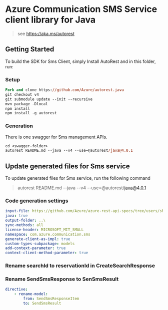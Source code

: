 # Azure Communication SMS Service client library for Java

> see https://aka.ms/autorest
## Getting Started

To build the SDK for Sms Client, simply Install AutoRest and in this folder, run:

### Setup
```ps
Fork and clone https://github.com/Azure/autorest.java
git checkout v4
git submodule update --init --recursive
mvn package -Dlocal
npm install
npm install -g autorest
```

### Generation

There is one swagger for Sms management APIs.

```ps
cd <swagger-folder>
autorest README.md --java --v4 --use=@autorest/java@4.0.1
```

## Update generated files for Sms service
To update generated files for Sms service, run the following command

> autorest README.md --java --v4 --use=@autorest/java@4.0.1

### Code generation settings
``` yaml
input-file: https://github.com/Azure/azure-rest-api-specs/tree/users/shamkh/featureSendSmsChanges/specification/communication/data-plane/Microsoft.CommunicationServicesSms/stable/2021-03-07/communicationservicessms.json
java: true
output-folder: ..\
sync-methods: all
license-header: MICROSOFT_MIT_SMALL	
namespace: com.azure.communication.sms	
generate-client-as-impl: true	
custom-types-subpackage: models
add-context-parameter: true
context-client-method-parameter: true
```
### Rename searchId to reservationId in CreateSearchResponse

### Rename SendSmsResponse to SenSmsResult

``` yaml
directive:
    - rename-model:
        from: SendSmsResponseItem
        to: SendSmsResult
```
